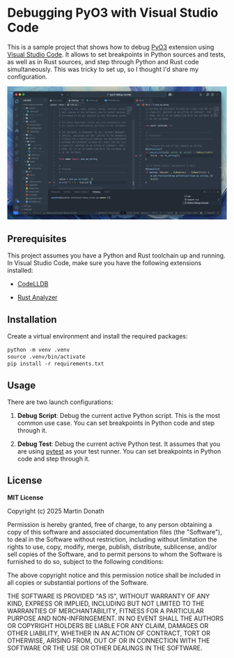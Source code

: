 # Debugging PyO3 with Visual Studio Code

This is a sample project that shows how to debug [PyO3] extension using [Visual
Studio Code]. It allows to set breakpoints in Python sources and tests, as well
as in Rust sources, and step through Python and Rust code simultaneously. This
was tricky to set up, so I thought I'd share my configuration.

![](.github/demo.gif)

  [PyO3]: https://pyo3.rs
  [Visual Studio Code]: https://code.visualstudio.com/

## Prerequisites

This project assumes you have a Python and Rust toolchain up and running. In
Visual Studio Code, make sure you have the following extensions installed:

- [CodeLLDB]
- [Rust Analyzer]

  [CodeLLDB]: https://marketplace.visualstudio.com/items?itemName=vadimcn.vscode-lldb
  [Rust Analyzer]: https://marketplace.visualstudio.com/items?itemName=rust-lang.rust-analyzer

## Installation

Create a virtual environment and install the required packages:

```
python -m venv .venv
source .venv/bin/activate
pip install -r requirements.txt
```

## Usage

There are two launch configurations:

1. __Debug Script__: Debug the current active Python script. This is the most
   common use case. You can set breakpoints in Python code and step through it.

2. __Debug Test__: Debug the current active Python test. It assumes that you are
   using [pytest] as your test runner. You can set breakpoints in Python code
   and step through it.

  [pytest]: https://docs.pytest.org/en/stable/

## License

__MIT License__

Copyright (c) 2025 Martin Donath

Permission is hereby granted, free of charge, to any person obtaining a copy
of this software and associated documentation files (the "Software"), to
deal in the Software without restriction, including without limitation the
rights to use, copy, modify, merge, publish, distribute, sublicense, and/or
sell copies of the Software, and to permit persons to whom the Software is
furnished to do so, subject to the following conditions:

The above copyright notice and this permission notice shall be included in
all copies or substantial portions of the Software.

THE SOFTWARE IS PROVIDED "AS IS", WITHOUT WARRANTY OF ANY KIND, EXPRESS OR
IMPLIED, INCLUDING BUT NOT LIMITED TO THE WARRANTIES OF MERCHANTABILITY,
FITNESS FOR A PARTICULAR PURPOSE AND NON-INFRINGEMENT. IN NO EVENT SHALL THE
AUTHORS OR COPYRIGHT HOLDERS BE LIABLE FOR ANY CLAIM, DAMAGES OR OTHER
LIABILITY, WHETHER IN AN ACTION OF CONTRACT, TORT OR OTHERWISE, ARISING
FROM, OUT OF OR IN CONNECTION WITH THE SOFTWARE OR THE USE OR OTHER DEALINGS
IN THE SOFTWARE.
